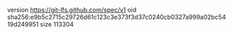 version https://git-lfs.github.com/spec/v1
oid sha256:e9b5c2715c29726d61c123c3e373f3d37c0240cb0327a999a02bc5419d249951
size 113304
